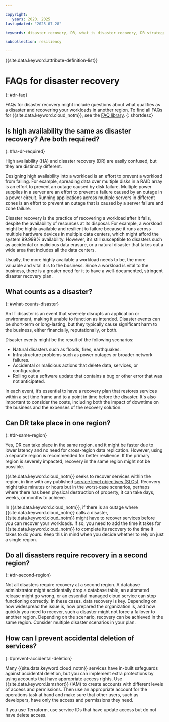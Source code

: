 ```yaml
---

copyright:
   years: 2020, 2025
lastupdated: "2025-07-28"

keywords: disaster recovery, DR, what is disaster recovery, DR strategy, disaster recovery options, disaster recovery strategy

subcollection: resiliency

---
```


{{site.data.keyword.attribute-definition-list}}

# FAQs for disaster recovery
{: #dr-faq}

FAQs for disaster recovery might include questions about what qualifies as a disaster and recovering your workloads in another region. To find all FAQs for {{site.data.keyword.cloud_notm}}, see the [FAQ library](/docs/faqs).
{: shortdesc}

## Is high availability the same as disaster recovery? Are both required?
{: #ha-dr-required}

High availability (HA) and disaster recovery (DR) are easily confused, but they are distinctly different.

Designing high availability into a workload is an effort to prevent a workload from failing. For example, spreading data over multiple disks in a RAID array is an effort to prevent an outage caused by disk failure. Multiple power supplies in a server are an effort to prevent a failure caused by an outage in a power circuit. Running applications across multiple servers in different zones is an effort to prevent an outage that is caused by a server failure and zone failure.

Disaster recovery is the practice of recovering a workload after it fails, despite the availability of resources at its disposal. For example, a workload might be highly available and resilient to failure because it runs across multiple hardware devices in multiple data centers, which might afford the system 99.999% availability. However, it’s still susceptible to disasters such as accidental or malicious data erasure, or a natural disaster that takes out a wide area that includes all the data centers.

Usually, the more highly available a workload needs to be, the more valuable and vital it is to the business. Since a workload is vital to the business, there is a greater need for it to have a well-documented, stringent disaster recovery plan.

## What counts as a disaster?
{: #what-counts-disaster}

An IT disaster is an event that severely disrupts an application or environment, making it unable to function as intended. Disaster events can be short-term or long-lasting, but they typically cause significant harm to the business, either financially, reputationally, or both.

Disaster events might be the result of the following scenarios:

* Natural disasters such as floods, fires, earthquakes.
* Infrastructure problems such as power outages or broader network failures.
* Accidental or malicious actions that delete data, services, or configuration.
* Rolling out a software update that contains a bug or other error that was not anticipated.

In each event, it’s essential to have a recovery plan that restores services within a set time frame and to a point in time before the disaster. It's also important to consider the costs, including both the impact of downtime on the business and the expenses of the recovery solution.

## Can DR take place in one region?
{: #dr-same-region}

Yes, DR can take place in the same region, and it might be faster due to lower latency and no need for cross-region data replication. However, using a separate region is recommended for better resilience. If the primary region is severely impacted, recovery in the same region might not be possible.

{{site.data.keyword.cloud_notm}} seeks to recover services within the region, in line with any published [service level objectives (SLOs)](/docs/resiliency?topic=resiliency-slo). Recovery might take minutes or hours but in the worst-case scenarios, perhaps where there has been physical destruction of property, it can take days, weeks, or months to achieve.

In {{site.data.keyword.cloud_notm}}, if there is an outage where {{site.data.keyword.cloud_notm}} calls a disaster, {{site.data.keyword.cloud_notm}} might have to recover services before you can recover your workloads. If so, you need to add the time it takes for {{site.data.keyword.cloud_notm}} to complete its recovery to the time it takes to do yours. Keep this in mind when you decide whether to rely on just a single region.

## Do all disasters require recovery in a second region?
{: #dr-second-region}

Not all disasters require recovery at a second region. A database administrator might accidentally drop a database table, an automated release might go wrong, or an essential managed cloud service can stop functioning correctly. In these cases, data recovery is key. Depending on how widespread the issue is, how prepared the organization is, and how quickly you need to recover, such a disaster might not force a failover to another region. Depending on the scenario, recovery can be achieved in the same region. Consider multiple disaster scenarios in your plan.

## How can I prevent accidental deletion of services?
{: #prevent-accidental-deletion}

Many {{site.data.keyword.cloud_notm}} services have in-built safeguards against accidental deletion, but you can implement extra protections by using accounts that have appropriate access rights. Use {{site.data.keyword.iamshort}} (IAM) to create accounts with different levels of access and permissions. Then use an appropriate account for the operations task at hand and make sure that other users, such as developers, have only the access and permissions they need.

If you use Terraform, use service IDs that have update access but do not have delete access.
